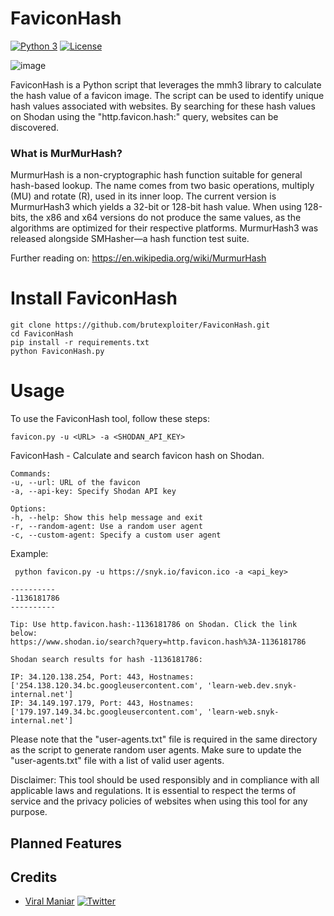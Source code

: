 # FaviconHash
[![Python 3](https://img.shields.io/badge/python-3-yellow.svg)](https://www.python.org/)
[![License](https://img.shields.io/github/license/brutexploiter/FaviconHash)](https://github.com/brutexploiter/FaviconHash/blob/main/LICENSE)


![image](https://github.com/brutexploiter/FaviconHash/assets/88744417/ffc72f01-6eb0-4d51-a749-4a6f6a0fcb7c)




FaviconHash is a Python script that leverages the mmh3 library to calculate the hash value of a favicon image. The script can be used to identify unique hash values associated with websites. By searching for these hash values on Shodan using the "http.favicon.hash:<hash>" query, websites can be discovered.

### What is MurMurHash?
MurmurHash is a non-cryptographic hash function suitable for general hash-based lookup. The name comes from two basic operations, multiply (MU) and rotate (R), used in its inner loop. The current version is MurmurHash3 which yields a 32-bit or 128-bit hash value. When using 128-bits, the x86 and x64 versions do not produce the same values, as the algorithms are optimized for their respective platforms. MurmurHash3 was released alongside SMHasher—a hash function test suite.

Further reading on: https://en.wikipedia.org/wiki/MurmurHash

# Install FaviconHash
```
git clone https://github.com/brutexploiter/FaviconHash.git
cd FaviconHash
pip install -r requirements.txt
python FaviconHash.py
```
# Usage
To use the FaviconHash tool, follow these steps:

```
favicon.py -u <URL> -a <SHODAN_API_KEY>
```
FaviconHash - Calculate and search favicon hash on Shodan.
```
Commands:
-u, --url: URL of the favicon
-a, --api-key: Specify Shodan API key

Options:
-h, --help: Show this help message and exit
-r, --random-agent: Use a random user agent
-c, --custom-agent: Specify a custom user agent
```

Example:

```
 python favicon.py -u https://snyk.io/favicon.ico -a <api_key>
```
```
----------
-1136181786
----------

Tip: Use http.favicon.hash:-1136181786 on Shodan. Click the link below:
https://www.shodan.io/search?query=http.favicon.hash%3A-1136181786

Shodan search results for hash -1136181786:

IP: 34.120.138.254, Port: 443, Hostnames: ['254.138.120.34.bc.googleusercontent.com', 'learn-web.dev.snyk-internal.net']
IP: 34.149.197.179, Port: 443, Hostnames: ['179.197.149.34.bc.googleusercontent.com', 'learn-web.snyk-internal.net']
```
Please note that the "user-agents.txt" file is required in the same directory as the script to generate random user agents. Make sure to update the "user-agents.txt" file with a list of valid user agents.

Disclaimer: This tool should be used responsibly and in compliance with all applicable laws and regulations. It is essential to respect the terms of service and the privacy policies of websites when using this tool for any purpose.

## Planned Features

## Credits
- [Viral Maniar](https://github.com/Viralmaniar/MurMurHash)
[![Twitter](https://img.shields.io/twitter/follow/maniarviral.svg?logo=twitter)](https://twitter.com/maniarviral)

